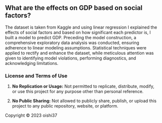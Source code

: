 ## What are the effects on GDP based on social factors? 
The dataset is taken from Kaggle and using linear regression I explained the effects of social factors and based on how significant each predictor is, I built a model to predict GDP. Preceding the model construction, a comprehensive exploratory data analysis was conducted, ensuring adherence to linear modeling assumptions. Statistical techniques were applied to rectify and enhance the dataset, while meticulous attention was given to identifying model violations, performing diagnostics, and acknowledging limitations.


### License and Terms of Use 

1. **No Replication or Usage:** Not permitted to replicate, distribute, modify, or use this project for any purpose other than personal reference.

2. **No Public Sharing:**  Not allowed to publicly share, publish, or upload this project to any public repository, website, or platform.

Copyright © 2023 oishi37
